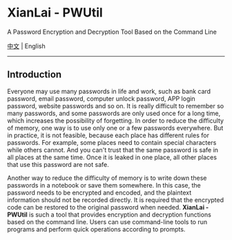 # XianLai - PWUtil

A Password Encryption and Decryption Tool Based on the Command Line

[中文](README.md) | English

---

## Introduction

Everyone may use many passwords in life and work, such as bank card password, email password, computer unlock password, APP login password, website passwords and so on. It is really difficult to remember so many passwords, and some passwords are only used once for a long time, which increases the possibility of forgetting. In order to reduce the difficulty of memory, one way is to use only one or a few passwords everywhere. But in practice, it is not feasible, because each place has different rules for passwords. For example, some places need to contain special characters while others cannot. And you can't trust that the same password is safe in all places at the same time. Once it is leaked in one place, all other places that use this password are not safe.

Another way to reduce the difficulty of memory is to write down these passwords in a notebook or save them somewhere. In this case, the password needs to be encrypted and encoded, and the plaintext information should not be recorded directly. It is required that the encrypted code can be restored to the original password when needed. **XianLai - PWUtil** is such a tool that provides encryption and decryption functions based on the command line. Users can use command-line tools to run programs and perform quick operations according to prompts.
